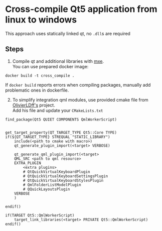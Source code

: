 # Cross-compile Qt5 application from linux to windows
This approach uses statically linked qt, no `.dll`s are required

## Steps
1) Compile qt and additional libraries with [mxe](https://github.com/mxe/mxe).\
You can use prepared docker image:
```
docker build -t cross_compile .
```
If `docker build` reports errors when compiling packages, manually add problematic ones in dockerfile.

2) To simplify integration qml modules, use provided cmake file from [OlivierLDff's](https://github.com/OlivierLDff/QtStaticCMake) project.\
Add his file and update your `CMakeLists.txt`
```
find_package(Qt5 QUIET COMPONENTS QmlWorkerScript)


get_target_property(QT_TARGET_TYPE Qt5::Core TYPE)
if(${QT_TARGET_TYPE} STREQUAL "STATIC_LIBRARY")
    include(<path to cmake with macro>)
    qt_generate_plugin_import(<target> VERBOSE)

    qt_generate_qml_plugin_import(<target>
    QML_SRC <path to qml resource>
    EXTRA_PLUGIN
        <extra plugins>
        # QtQuickVirtualKeyboardPlugin
        # QtQuickVirtualKeyboardSettingsPlugin
        # QtQuickVirtualKeyboardStylesPlugin
        # QmlFolderListModelPlugin
        # QQuickLayoutsPlugin
    VERBOSE
    )

endif()

if(TARGET Qt5::QmlWorkerScript)
    target_link_libraries(<target> PRIVATE Qt5::QmlWorkerScript)
endif()
```
